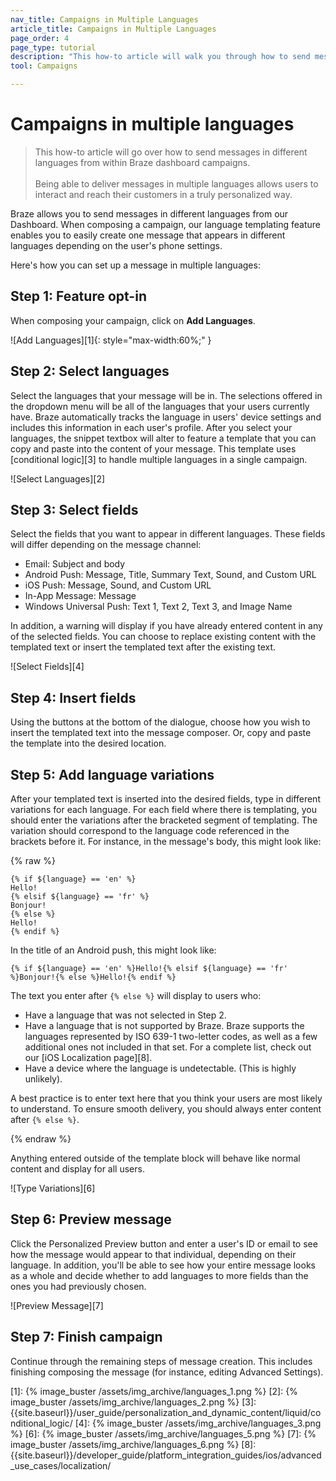 ```yaml
---
nav_title: Campaigns in Multiple Languages
article_title: Campaigns in Multiple Languages
page_order: 4
page_type: tutorial
description: "This how-to article will walk you through how to send messages in different languages from within Braze dashboard campaigns."
tool: Campaigns

---
```


# Campaigns in multiple languages

> This how-to article will go over how to send messages in different languages from within Braze dashboard campaigns.
> <br>
> <br>
> Being able to deliver messages in multiple languages allows users to interact and reach their customers in a truly personalized way. 

Braze allows you to send messages in different languages from our Dashboard. When composing a campaign, our language templating feature enables you to easily create one message that appears in different languages depending on the user's phone settings.

Here's how you can set up a message in multiple languages:

## Step 1: Feature opt-in

When composing your campaign, click on **Add Languages**.

![Add Languages][1]{: style="max-width:60%;" }

## Step 2: Select languages

Select the languages that your message will be in. The selections offered in the dropdown menu will be all of the languages that your users currently have. Braze automatically tracks the language in users' device settings and includes this information in each user's profile. After you select your languages, the snippet textbox will alter to feature a template that you can copy and paste into the content of your message. This template uses [conditional logic][3] to handle multiple languages in a single campaign.

![Select Languages][2]

## Step 3: Select fields

Select the fields that you want to appear in different languages. These fields will differ depending on the message channel:

- Email: Subject and body
- Android Push: Message, Title, Summary Text, Sound, and Custom URL
- iOS Push: Message, Sound, and Custom URL
- In-App Message: Message
- Windows Universal Push: Text 1, Text 2, Text 3, and Image Name

In addition, a warning will display if you have already entered content in any of the selected fields. You can choose to replace existing content with the templated text or insert the templated text after the existing text.

![Select Fields][4]

## Step 4: Insert fields

Using the buttons at the bottom of the dialogue, choose how you wish to insert the templated text into the message composer. Or, copy and paste the template into the desired location.

## Step 5: Add language variations

After your templated text is inserted into the desired fields, type in different variations for each language. For each field where there is templating, you should enter the variations after the bracketed segment of templating. The variation should correspond to the language code referenced in the brackets before it. For instance, in the message's body, this might look like:

{% raw %}

```liquid
{% if ${language} == 'en' %}
Hello!
{% elsif ${language} == 'fr' %}
Bonjour!
{% else %}
Hello!
{% endif %}
```

In the title of an Android push, this might look like:

```liquid
{% if ${language} == 'en' %}Hello!{% elsif ${language} == 'fr' %}Bonjour!{% else %}Hello!{% endif %}
```

The text you enter after `{% else %}` will display to users who:

- Have a language that was not selected in Step 2.
- Have a language that is not supported by Braze. Braze supports the languages represented by ISO 639-1 two-letter codes, as well as a few additional ones not included in that set. For a complete list, check out our [iOS Localization page][8].
- Have a device where the language is undetectable. (This is highly unlikely).

A best practice is to enter text here that you think your users are most likely to understand. To ensure smooth delivery, you should always enter content after `{% else %}`.

{% endraw %}

Anything entered outside of the template block will behave like normal content and display for all users.

![Type Variations][6]

## Step 6: Preview message

Click the Personalized Preview button and enter a user's ID or email to see how the message would appear to that individual, depending on their language. In addition, you'll be able to see how your entire message looks as a whole and decide whether to add languages to more fields than the ones you had previously chosen.

![Preview Message][7]

## Step 7: Finish campaign

Continue through the remaining steps of message creation. This includes finishing composing the message (for instance, editing Advanced Settings).

[1]: {% image_buster /assets/img_archive/languages_1.png %}
[2]: {% image_buster /assets/img_archive/languages_2.png %}
[3]: {{site.baseurl}}/user_guide/personalization_and_dynamic_content/liquid/conditional_logic/
[4]: {% image_buster /assets/img_archive/languages_3.png %}
[6]: {% image_buster /assets/img_archive/languages_5.png %}
[7]: {% image_buster /assets/img_archive/languages_6.png %}
[8]: {{site.baseurl}}/developer_guide/platform_integration_guides/ios/advanced_use_cases/localization/